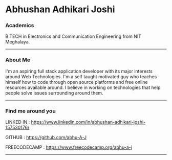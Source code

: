 # Abhushan Adhikari Joshi

### Academics

B.TECH in Electronics and Communication Engineering from NIT Meghalaya.

-----

### About Me
I'm an aspiring full stack application developer with its major interests around Web Technologies.
I'm a self taught motivated guy who teaches himself how to code through open source platforms and free online resources available around. I believe in working on technologies that help people  solve issues surrounding around them. 

-----


### Find me around you

LINKED IN       : https://www.linkedin.com/in/abhushan-adhikari-joshi-157530176/

GITHUB          : https://github.com/abhu-A-J

FREECODECAMP    : https://www.freecodecamp.org/abhu-a-j



-----
